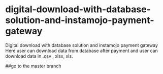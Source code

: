 # digital-download-with-database-solution-and-instamojo-payment-gateway

Digital download with database solution and instamojo payment  gateway 
Here user can download data from database after payment 
and user can download data in .csv , xlsx, xls. 

##go to the master branch
